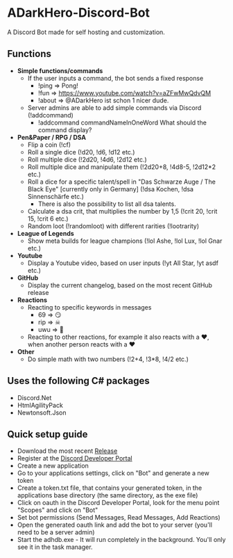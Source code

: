 # ADarkHero-Discord-Bot
A Discord Bot made for self hosting and customization.

## Functions
* **Simple functions/commands**
  * If the user inputs a command, the bot sends a fixed response
    * !ping => Pong!
    * !fun => https://www.youtube.com/watch?v=aZFwMwQdvQM
    * !about => @ADarkHero ist schon 1 nicer dude.
  * Server admins are able to add simple commands via Discord (!addcommand)
    * !addcommand commandNameInOneWord What should the command display?
* **Pen&Paper / RPG / DSA**
  * Flip a coin (!cf)
  * Roll a single dice (!d20, !d6, !d12 etc.)
  * Roll multiple dice (!2d20, !4d6, !2d12 etc.)
  * Roll multiple dice and manipulate them (!2d20+8, !4d8-5, !2d12\*2 etc.)
  * Roll a dice for a specific talent/spell in "Das Schwarze Auge / The Black Eye" [currently only in Germany] (!dsa Kochen, !dsa Sinnenschärfe etc.)
    * There is also the possibility to list all dsa talents.
  * Calculate a dsa crit, that multiplies the number by 1,5 (!crit 20, !crit 15, !crit 6 etc.)
  * Random loot (!randomloot) with different rarities (!lootrarity)
* **League of Legends**
  * Show meta builds for league champions (!lol Ashe, !lol Lux, !lol Gnar etc.)
* **Youtube**
  * Display a Youtube video, based on user inputs (!yt All Star, !yt asdf etc.)
* **GitHub**
  * Display the current changelog, based on the most recent GitHub release
* **Reactions**
  * Reacting to specific keywords in messages
    * 69 => 😏
    * rip => ☠
    * uwu => 🐙
  * Reacting to other reactions, for example it also reacts with a ❤, when another person reacts with a ❤
* **Other**
  * Do simple math with two numbers (!2+4, !3\*8, !4/2 etc.)
  
## Uses the following C# packages
* Discord.Net
* HtmlAgilityPack
* Newtonsoft.Json

## Quick setup guide
* Download the most recent [Release](https://github.com/ADarkHero/ADarkHero-Discord-Bot/releases)
* Register at the [Discord Developer Portal](https://discordapp.com/developers)
* Create a new application
* Go to your applications settings, click on "Bot" and generate a new token
* Create a token.txt file, that contains your generated token, in the applications base directory (the same directory, as the exe file)
* Click on oauth in the Discord Developer Portal, look for the menu point "Scopes" and click on "Bot"
* Set bot permissions (Send Messages, Read Messages, Add Reactions)
* Open the generated oauth link and add the bot to your server (you'll need to be a server admin)
* Start the adhdb.exe - It will run completely in the background. You'll only see it in the task manager.
